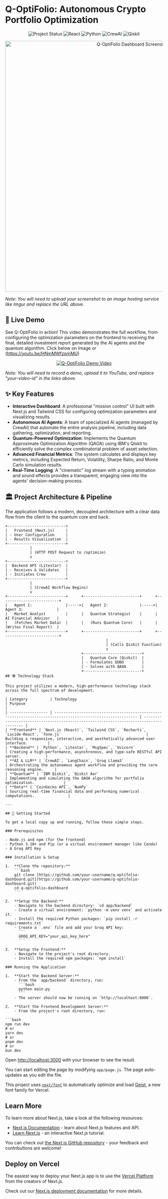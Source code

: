 # Q-OptiFolio: Autonomous Crypto Portfolio Optimization

<p align="center">
  <img src="https://img.shields.io/badge/status-complete-green" alt="Project Status">
  <img src="https://img.shields.io/badge/React-Next.js-blue" alt="React">
  <img src="https://img.shields.io/badge/Python-Litestar-yellow" alt="Python">
  <img src="https://img.shields.io/badge/AI-CrewAI-purple" alt="CrewAI">
  <img src="https://img.shields.io/badge/Quantum-Qiskit-cyan" alt="Qiskit">
</p>

<p align="center">
  <img src="qport.png" alt="Q-OptiFolio Dashboard Screenshot" width="800">
</p>

*Note: You will need to upload your screenshot to an image hosting service like Imgur and replace the URL above.*

## 🎥 Live Demo

See Q-OptiFolio in action! This video demonstrates the full workflow, from configuring the optimization parameters on the frontend to receiving the final, detailed investment report generated by the AI agents and the quantum algorithm. Click below on Image or (https://youtu.be/HNmMWfzpmMU)

<p align="center">
  <a href="[https://www.youtube.com/watch?v=your-video-id](https://youtu.be/HNmMWfzpmMU)">
    <img src="qport2.png" alt="Q-OptiFolio Demo Video">
  </a>
</p>

*Note: You will need to record a demo, upload it to YouTube, and replace "your-video-id" in the links above.*

## ✨ Key Features

- **Interactive Dashboard**: A professional "mission control" UI built with Next.js and Tailwind CSS for configuring optimization parameters and visualizing results.
- **Autonomous AI Agents**: A team of specialized AI agents (managed by CrewAI) that automate the entire analysis pipeline, including data gathering, optimization, and reporting.
- **Quantum-Powered Optimization**: Implements the Quantum Approximate Optimization Algorithm (QAOA) using IBM's Qiskit to efficiently solve the complex combinatorial problem of asset selection.
- **Advanced Financial Metrics**: The system calculates and displays key metrics, including Expected Return, Volatility, Sharpe Ratio, and Monte Carlo simulation results.
- **Real-Time Logging**: A "cinematic" log stream with a typing animation and sound effects provides a transparent, engaging view into the agents' decision-making process.

## 🏛️ Project Architecture & Pipeline

The application follows a modern, decoupled architecture with a clear data flow from the client to the quantum core and back.

```plaintext
+--------------------------+
|   Frontend (Next.js)     |
| - User Configuration     |
| - Results Visualization  |
+--------------------------+
           |
           | (HTTP POST Request to /optimize)
           v
+--------------------------+
|  Backend API (Litestar)  |
| - Receives & Validates   |
| - Initiates Crew         |
+--------------------------+
           |
           | (CrewAI Workflow Begins)
           v
+--------------------------+      +-------------------------+      +--------------------------+
|   Agent 1:               |----->|   Agent 2:              |----->|   Agent 3:               |
|   Market Analyst         |      |   Quantum Strategist    |      |   AI Financial Advisor   |
|   (Fetches Market Data)  |      |   (Runs Quantum Core)   |      |   (Writes Final Report)  |
+--------------------------+      +-------------------------+      +--------------------------+
                                             |
                                             | (Calls Qiskit Function)
                                             v
                                  +--------------------------+
                                  |   Quantum Core (Qiskit)  |
                                  | - Formulates QUBO        |
                                  | - Solves with QAOA       |
                                  +--------------------------+
## 🛠️ Technology Stack

This project utilizes a modern, high-performance technology stack across the full spectrum of development.

| Category          | Technology                                                                                                  | Purpose                                                                                |
| ----------------- | ----------------------------------------------------------------------------------------------------------- | -------------------------------------------------------------------------------------- |
| **Frontend** | `Next.js (React)`, `Tailwind CSS`, `Recharts`, `Lucide-React`, `Tone.js`                                      | Building a responsive, interactive, and aesthetically advanced user interface.         |
| **Backend** | `Python`, `Litestar`, `MsgSpec`, `Uvicorn`                                                                  | Creating a high-performance, asynchronous, and type-safe RESTful API server.           |
| **AI & LLM** | `CrewAI`, `LangChain`, `Groq Llama3`                                                                          | Orchestrating the autonomous agent workflow and providing the core reasoning engine.     |
| **Quantum** | `IBM Qiskit`, `Qiskit Aer`                                                                                    | Implementing and simulating the QAOA algorithm for portfolio optimization.             |
| **Data** | `CoinGecko API`, `NumPy`                                                                                      | Sourcing real-time financial data and performing numerical computations.               |

---

## 🚀 Getting Started

To get a local copy up and running, follow these simple steps.

### Prerequisites

- Node.js and npm (for the frontend)
- Python 3.10+ and Pip (or a virtual environment manager like Conda)
- A Groq API Key

### Installation & Setup

1.  **Clone the repository:**
    ```bash
    git clone [https://github.com/your-username/q-optifolio-dashboard.git](https://github.com/your-username/q-optifolio-dashboard.git)
    cd q-optifolio-dashboard
    ```

2.  **Setup the Backend:**
    - Navigate to the backend directory: `cd app/backend`
    - Create a virtual environment: `python -m venv venv` and activate it.
    - Install the required Python packages: `pip install -r requirements.txt`
    - Create a `.env` file and add your Groq API key:
      ```
      GROQ_API_KEY="your_api_key_here"
      ```

3.  **Setup the Frontend:**
    - Navigate to the project's root directory.
    - Install the required npm packages: `npm install`

### Running the Application

1.  **Start the Backend Server:**
    - From the `app/backend` directory, run:
      ```bash
      python main.py
      ```
    - The server should now be running on `http://localhost:8000`.

2.  **Start the Frontend Development Server:**
    - From the project's root directory, run:

```bash
npm run dev
# or
yarn dev
# or
pnpm dev
# or
bun dev
```

Open [http://localhost:3000](http://localhost:3000) with your browser to see the result.

You can start editing the page by modifying `app/page.js`. The page auto-updates as you edit the file.

This project uses [`next/font`](https://nextjs.org/docs/app/building-your-application/optimizing/fonts) to automatically optimize and load [Geist](https://vercel.com/font), a new font family for Vercel.

## Learn More

To learn more about Next.js, take a look at the following resources:

- [Next.js Documentation](https://nextjs.org/docs) - learn about Next.js features and API.
- [Learn Next.js](https://nextjs.org/learn) - an interactive Next.js tutorial.

You can check out [the Next.js GitHub repository](https://github.com/vercel/next.js) - your feedback and contributions are welcome!

## Deploy on Vercel

The easiest way to deploy your Next.js app is to use the [Vercel Platform](https://vercel.com/new?utm_medium=default-template&filter=next.js&utm_source=create-next-app&utm_campaign=create-next-app-readme) from the creators of Next.js.

Check out our [Next.js deployment documentation](https://nextjs.org/docs/app/building-your-application/deploying) for more details.
